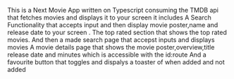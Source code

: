 This is a Next Movie App written on Typescript consuming the TMDB api that fetches movies and displays it to your screen it includes
A Search Functionality that accepts input and then display movie poster,name and release date to your screen .
The top rated section that shows the top rated movies.
And then a made search page that accepst inputs and displays movies 
A movie details page that shows the movie poster,overview,title release date and minutes which is accessible with the id:route
And a favourite button that toggles and dispalys a toaster of when added and not added 
